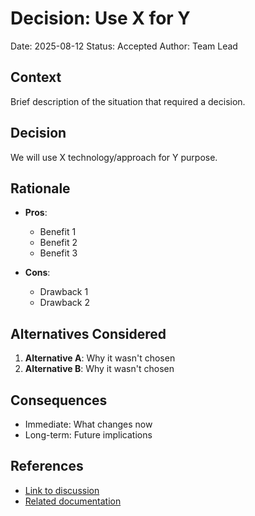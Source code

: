 # Decision: Use X for Y

Date: 2025-08-12
Status: Accepted
Author: Team Lead

## Context

Brief description of the situation that required a decision.

## Decision

We will use X technology/approach for Y purpose.

## Rationale

- **Pros**:
  - Benefit 1
  - Benefit 2
  - Benefit 3

- **Cons**:
  - Drawback 1
  - Drawback 2

## Alternatives Considered

1. **Alternative A**: Why it wasn't chosen
2. **Alternative B**: Why it wasn't chosen

## Consequences

- Immediate: What changes now
- Long-term: Future implications

## References

- [Link to discussion]()
- [Related documentation]()